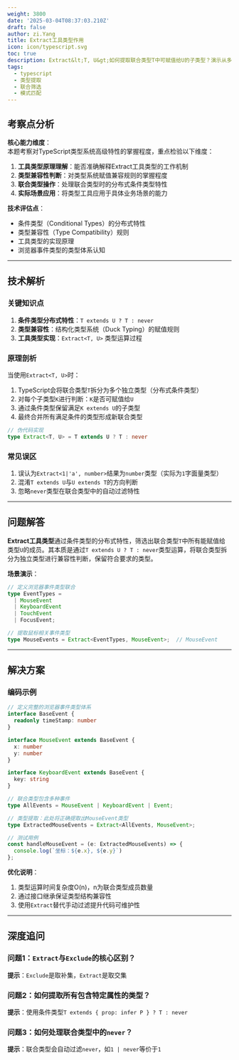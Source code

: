 ```yaml
---
weight: 3800
date: '2025-03-04T08:37:03.210Z'
draft: false
author: zi.Yang
title: Extract工具类型作用
icon: icon/typescript.svg
toc: true
description: Extract&lt;T, U&gt;如何提取联合类型T中可赋值给U的子类型？演示从多种事件类型中提取鼠标事件类型的场景
tags:
  - typescript
  - 类型提取
  - 联合筛选
  - 模式匹配
---
```


## 考察点分析

**核心能力维度**：  
本题考察对TypeScript类型系统高级特性的掌握程度，重点检验以下维度：
1. **工具类型原理理解**：能否准确解释Extract工具类型的工作机制
2. **类型兼容性判断**：对类型系统赋值兼容规则的掌握程度
3. **联合类型操作**：处理联合类型时的分布式条件类型特性
4. **实际场景应用**：将类型工具应用于具体业务场景的能力

**技术评估点**：  
- 条件类型（Conditional Types）的分布式特性  
- 类型兼容性（Type Compatibility）规则  
- 工具类型的实现原理  
- 浏览器事件类型的类型体系认知  

---

## 技术解析

### 关键知识点
1. **条件类型分布式特性**：`T extends U ? T : never`  
2. **类型兼容性**：结构化类型系统（Duck Typing）的赋值规则  
3. **工具类型实现**：`Extract<T, U>` 类型运算过程  

### 原理剖析
当使用`Extract<T, U>`时：
1. TypeScript会将联合类型`T`拆分为多个独立类型（分布式条件类型）
2. 对每个子类型`K`进行判断：`K`是否可赋值给`U`
3. 通过条件类型保留满足`K extends U`的子类型
4. 最终合并所有满足条件的类型形成新联合类型

```typescript
// 伪代码实现
type Extract<T, U> = T extends U ? T : never
```

### 常见误区
1. 误认为`Extract<1|'a', number>`结果为`number`类型（实际为`1`字面量类型）
2. 混淆`T extends U`与`U extends T`的方向判断
3. 忽略`never`类型在联合类型中的自动过滤特性

---

## 问题解答

**Extract工具类型**通过条件类型的分布式特性，筛选出联合类型`T`中所有能赋值给类型`U`的成员。其本质是通过`T extends U ? T : never`类型运算，将联合类型拆分为独立类型进行兼容性判断，保留符合要求的类型。

**场景演示**：
```typescript
// 定义浏览器事件类型联合
type EventTypes = 
  | MouseEvent 
  | KeyboardEvent
  | TouchEvent
  | FocusEvent;

// 提取鼠标相关事件类型
type MouseEvents = Extract<EventTypes, MouseEvent>;  // MouseEvent
```

---

## 解决方案

### 编码示例
```typescript
// 定义完整的浏览器事件类型体系
interface BaseEvent {
  readonly timeStamp: number
}

interface MouseEvent extends BaseEvent {
  x: number
  y: number
}

interface KeyboardEvent extends BaseEvent {
  key: string
}

// 联合类型包含多种事件
type AllEvents = MouseEvent | KeyboardEvent | Event;

// 类型提取：此处将正确提取出MouseEvent类型
type ExtractedMouseEvents = Extract<AllEvents, MouseEvent>;

// 测试用例
const handleMouseEvent = (e: ExtractedMouseEvents) => {
  console.log(`坐标：${e.x}, ${e.y}`)
};
```

**优化说明**：  
1. 类型运算时间复杂度O(n)，n为联合类型成员数量  
2. 通过接口继承保证类型结构兼容性  
3. 使用`Extract`替代手动过滤提升代码可维护性

---

## 深度追问

### 问题1：`Extract`与`Exclude`的核心区别？
**提示**：`Exclude`是取补集，`Extract`是取交集

### 问题2：如何提取所有包含特定属性的类型？
**提示**：使用条件类型`T extends { prop: infer P } ? T : never`

### 问题3：如何处理联合类型中的`never`？
**提示**：联合类型会自动过滤`never`，如`1 | never`等价于`1`